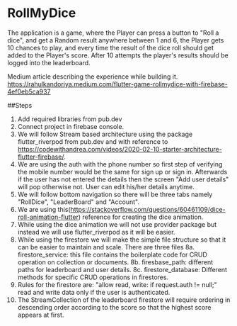 # RollMyDice

The application is a game, where the Player can press a button to "Roll a dice", and get a Random result anywhere between 1 and 6, the Player gets 10 chances to play, and every time the result of the dice roll should get added to the Player's score. After 10 attempts the player's results should be logged into the leaderboard.

Medium article describing the experience while building it.
https://rahulkandoriya.medium.com/flutter-game-rollmydice-with-firebase-4ef0eb5ca937

##Steps

1. Add required libraries from pub.dev
2. Connect project in firebase console.
3. We will follow Stream based architecture using the package flutter_riverpod from pub.dev and with reference to https://codewithandrea.com/videos/2020-02-10-starter-architecture-flutter-firebase/.
4. We are using the auth with the phone number so first step of verifying the mobile number would be the same for sign up or sign in. Afterwards if the user has not 
entered the details then the screen "Add user details" will pop otherwise not. User can edit his/her details anytime.
5. We will follow bottom navigation so there will be three tabs namely "RollDice", "LeaderBoard" and "Account".
6. We are using this(https://stackoverflow.com/questions/60461109/dice-roll-animation-flutter) reference for creating the dice animation.
7. While using the dice animation we will not use provider package but instead we will use flutter_riverpod as it will be easier.
8. While using the firestore we will make the simple file structure so that it can be easier to maintain and scale. There are three files 
8a. firestore_service: this file contains the boilerplate code for CRUD operation on collection or documents.
8b. firesbase_path: different paths for leaderboard and user details.
8c. firestore_database: Different methods for specific CRUD operations in firestores.
9. Rules for the firestore are: "allow read, write: if request.auth != null;" read and write data only if the user is authenticated. 
10. The StreamCollection of the leaderboard firestore will require ordering in descending order according to the score so that the highest score appears at first.

